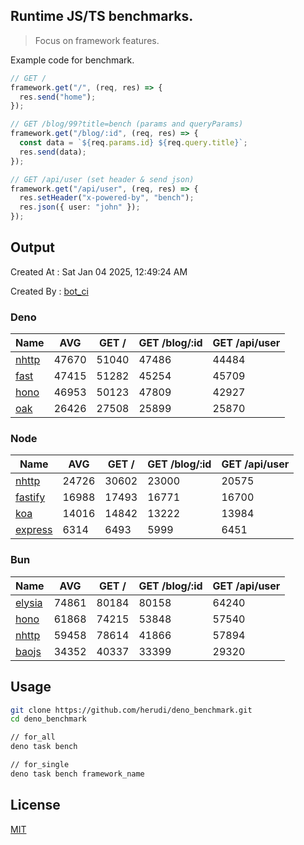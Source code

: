 ## Runtime JS/TS benchmarks.

> Focus on framework features.

Example code for benchmark.
```ts
// GET /
framework.get("/", (req, res) => {
  res.send("home");
});

// GET /blog/99?title=bench (params and queryParams)
framework.get("/blog/:id", (req, res) => {
  const data = `${req.params.id} ${req.query.title}`;
  res.send(data);
});

// GET /api/user (set header & send json)
framework.get("/api/user", (req, res) => {
  res.setHeader("x-powered-by", "bench");
  res.json({ user: "john" });
});
```

## Output
Created At : Sat Jan 04 2025, 12:49:24 AM

Created By : [bot_ci](https://github.com/herudi/deno_benchmarks/commits?author=github-actions%5Bbot%5D)


### Deno
|Name|AVG|GET /|GET /blog/:id|GET /api/user|
|----|----|----|----|----|
|[nhttp](https://github.com/nhttp/nhttp)|47670|51040|47486|44484|
|[fast](https://github.com/danteissaias/fast)|47415|51282|45254|45709|
|[hono](https://github.com/honojs/hono)|46953|50123|47809|42927|
|[oak](https://github.com/oakserver/oak)|26426|27508|25899|25870|
  


### Node
|Name|AVG|GET /|GET /blog/:id|GET /api/user|
|----|----|----|----|----|
|[nhttp](https://github.com/nhttp/nhttp)|24726|30602|23000|20575|
|[fastify](https://github.com/fastify/fastify)|16988|17493|16771|16700|
|[koa](https://github.com/koajs/koa)|14016|14842|13222|13984|
|[express](https://github.com/expressjs/express)|6314|6493|5999|6451|
  


### Bun
|Name|AVG|GET /|GET /blog/:id|GET /api/user|
|----|----|----|----|----|
|[elysia](https://github.com/elysiajs/elysia)|74861|80184|80158|64240|
|[hono](https://github.com/honojs/hono)|61868|74215|53848|57540|
|[nhttp](https://github.com/nhttp/nhttp)|59458|78614|41866|57894|
|[baojs](https://github.com/mattreid1/baojs)|34352|40337|33399|29320|
  



## Usage

```bash
git clone https://github.com/herudi/deno_benchmark.git
cd deno_benchmark

// for_all
deno task bench

// for_single
deno task bench framework_name
```

## License

[MIT](LICENSE)

